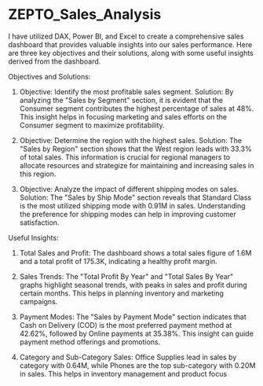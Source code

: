 # ZEPTO_Sales_Analysis
I have utilized DAX, Power BI, and Excel to create a comprehensive sales dashboard that provides valuable insights into our sales performance. Here are three key objectives and their solutions, along with some useful insights derived from the dashboard.

Objectives and Solutions:
1. Objective: Identify the most profitable sales segment.
 Solution: By analyzing the "Sales by Segment" section, it is evident that the Consumer segment contributes the highest percentage of sales at 48%. This insight helps in focusing marketing and sales efforts on the Consumer segment to maximize profitability.

2. Objective: Determine the region with the highest sales.
 Solution: The "Sales by Region" section shows that the West region leads with 33.3% of total sales. This information is crucial for regional managers to allocate resources and strategize for maintaining and increasing sales in this region.

3. Objective: Analyze the impact of different shipping modes on sales.
 Solution: The "Sales by Ship Mode" section reveals that Standard Class is the most utilized shipping mode with 0.91M in sales. Understanding the preference for shipping modes can help in improving customer satisfaction.

Useful Insights:
1. Total Sales and Profit: The dashboard shows a total sales figure of 1.6M and a total profit of 175.3K, indicating a healthy profit margin.

2. Sales Trends: The "Total Profit By Year" and "Total Sales By Year" graphs highlight seasonal trends, with peaks in sales and profit during certain months. This helps in planning inventory and marketing campaigns.

3. Payment Modes: The "Sales by Payment Mode" section indicates that Cash on Delivery (COD) is the most preferred payment method at 42.62%, followed by Online payments at 35.38%. This insight can guide payment method offerings and promotions.

4. Category and Sub-Category Sales: Office Supplies lead in sales by category with 0.64M, while Phones are the top sub-category with 0.20M in sales. This helps in inventory management and product focus
